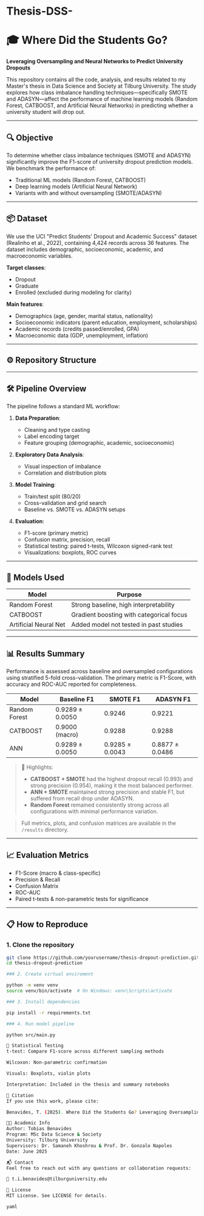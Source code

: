 # Thesis-DSS-

# 🎓 Where Did the Students Go?
**Leveraging Oversampling and Neural Networks to Predict University Dropouts**

This repository contains all the code, analysis, and results related to my Master's thesis in Data Science and Society at Tilburg University. The study explores how class imbalance handling techniques—specifically SMOTE and ADASYN—affect the performance of machine learning models (Random Forest, CATBOOST, and Artificial Neural Networks) in predicting whether a university student will drop out.

---

## 🔍 Objective

To determine whether class imbalance techniques (SMOTE and ADASYN) significantly improve the F1-score of university dropout prediction models. We benchmark the performance of:

- Traditional ML models (Random Forest, CATBOOST)
- Deep learning models (Artificial Neural Network)
- Variants with and without oversampling (SMOTE/ADASYN)

---

## 📦 Dataset

We use the UCI "Predict Students' Dropout and Academic Success" dataset (Realinho et al., 2022), containing 4,424 records across 36 features. The dataset includes demographic, socioeconomic, academic, and macroeconomic variables.

**Target classes**:
- Dropout
- Graduate
- Enrolled (excluded during modeling for clarity)

**Main features**:
- Demographics (age, gender, marital status, nationality)
- Socioeconomic indicators (parent education, employment, scholarships)
- Academic records (credits passed/enrolled, GPA)
- Macroeconomic data (GDP, unemployment, inflation)

---

## ⚙️ Repository Structure


---

## 🛠️ Pipeline Overview

The pipeline follows a standard ML workflow:

1. **Data Preparation**:
   - Cleaning and type casting
   - Label encoding target
   - Feature grouping (demographic, academic, socioeconomic)

2. **Exploratory Data Analysis**:
   - Visual inspection of imbalance
   - Correlation and distribution plots

3. **Model Training**:
   - Train/test split (80/20)
   - Cross-validation and grid search
   - Baseline vs. SMOTE vs. ADASYN setups

4. **Evaluation**:
   - F1-score (primary metric)
   - Confusion matrix, precision, recall
   - Statistical testing: paired t-tests, Wilcoxon signed-rank test
   - Visualizations: boxplots, ROC curves

---

## 🧠 Models Used

| Model                  | Purpose                                   |
|------------------------|-------------------------------------------|
| Random Forest          | Strong baseline, high interpretability    |
| CATBOOST               | Gradient boosting with categorical focus  |
| Artificial Neural Net  | Added model not tested in past studies    |

---

## 📊 Results Summary

Performance is assessed across baseline and oversampled configurations using stratified 5-fold cross-validation. The primary metric is F1-Score, with accuracy and ROC-AUC reported for completeness.

| Model        | Baseline F1       | SMOTE F1          | ADASYN F1         |
|--------------|-------------------|-------------------|-------------------|
| Random Forest| 0.9289 ± 0.0050   | 0.9246            | 0.9221            |
| CATBOOST     | 0.9000 (macro)    | 0.9288            | 0.9288            |
| ANN          | 0.9289 ± 0.0050   | 0.9285 ± 0.0043   | 0.8877 ± 0.0486   |

> 📌 Highlights:
> - **CATBOOST + SMOTE** had the highest dropout recall (0.993) and strong precision (0.954), making it the most balanced performer.
> - **ANN + SMOTE** maintained strong precision and stable F1, but suffered from recall drop under ADASYN.
> - **Random Forest** remained consistently strong across all configurations with minimal performance variation.

> Full metrics, plots, and confusion matrices are available in the `/results` directory.


---

## 📈 Evaluation Metrics

- F1-Score (macro & class-specific)
- Precision & Recall
- Confusion Matrix
- ROC-AUC
- Paired t-tests & non-parametric tests for significance

---

## 📋 How to Reproduce

### 1. Clone the repository
```bash
git clone https://github.com/yourusername/thesis-dropout-prediction.git
cd thesis-dropout-prediction

### 2. Create virtual enviroment

python -m venv venv
source venv/bin/activate  # On Windows: venv\Scripts\activate

### 3. Install dependencies

pip install -r requirements.txt

### 4. Run model pipeline

python src/main.py

🧪 Statistical Testing
t-test: Compare F1-score across different sampling methods

Wilcoxon: Non-parametric confirmation

Visuals: Boxplots, violin plots

Interpretation: Included in the thesis and summary notebooks

🧾 Citation
If you use this work, please cite:

Benavides, T. (2025). Where Did the Students Go? Leveraging Oversampling and Neural Networks to Predict University Dropouts. Master’s Thesis, Tilburg University.

🧑‍🏫 Academic Info
Author: Tobias Benavides
Program: MSc Data Science & Society
University: Tilburg University
Supervisors: Dr. Samaneh Khoshrou & Prof. Dr. Gonzalo Napoles
Date: June 2025

📬 Contact
Feel free to reach out with any questions or collaboration requests:

📧 t.i.benavides@tilburguniversity.edu

📄 License
MIT License. See LICENSE for details.

yaml


